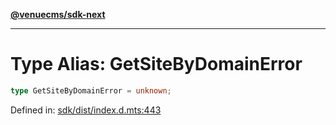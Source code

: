 [**@venuecms/sdk-next**](../Index.md)

***

# Type Alias: GetSiteByDomainError

```ts
type GetSiteByDomainError = unknown;
```

Defined in: [sdk/dist/index.d.mts:443](https://github.com/venuecms/sdk/blob/856f3c21fe737a18a698a4045f39e91f8662f370/packages/sdk/dist/index.d.mts#L443)
